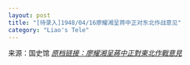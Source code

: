 ```yaml
---
layout: post
title: "[待录入]1948/04/16廖耀湘呈蒋中正对东北作战意见"
category: "Liao's Tele"
---
```

来源：国史馆 [*原档链接：廖耀湘呈蔣中正對東北作戰意見*](https://ahonline.drnh.gov.tw/index.php?act=Display/image/5885976k2BLw5=#3eu)